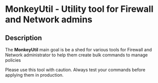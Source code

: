 #  MonkeyUtil - Utility tool for Firewall and Network admins

## Description

The **MonkeyUtil** main goal is be a shed for various tools for Firewall and Network administrator to help them create bulk commands to manage policies

Please use this tool with caution. Always test your commands before applying them in production.
